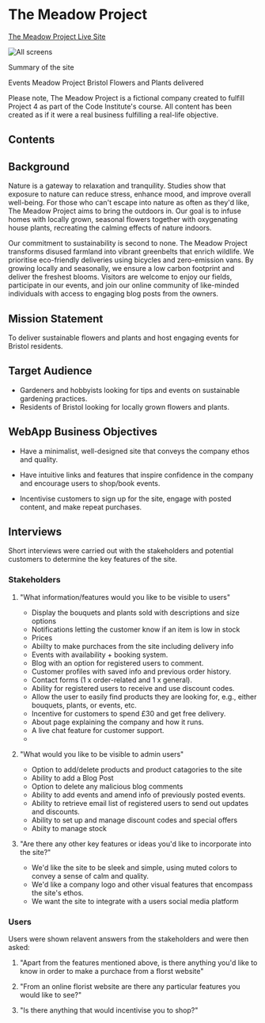
# The Meadow Project #
[The Meadow Project Live Site]()  

![All screens]()



Summary of the site

Events
Meadow Project Bristol
Flowers and Plants delivered

Please note, The Meadow Project is a fictional company created to fulfill Project 4 as part of the Code Institute's course. All content has been created as if it were a real business fulfilling a real-life objective.

## Contents 

## Background 

Nature is a gateway to relaxation and tranquility. Studies show that exposure to nature can reduce stress, enhance mood, and improve overall well-being.  For those who can't escape into nature as often as they'd like, The Meadow Project aims to bring the outdoors in. Our goal is to infuse homes with locally grown, seasonal flowers together with oxygenating house plants, recreating the calming effects of nature indoors. 

Our commitment to sustainability is second to none. The Meadow Project transforms disused farmland into vibrant greenbelts that enrich wildlife. We prioritise eco-friendly deliveries using bicycles and zero-emission vans. By growing locally and seasonally, we ensure a low carbon footprint and deliver the freshest blooms. Visitors are welcome to enjoy our fields, participate in our events, and join our online community of like-minded individuals with access to engaging blog posts from the owners.

## Mission Statement 

To deliver sustainable flowers and plants and host engaging events for Bristol residents.

## Target Audience 

* Gardeners and hobbyists looking for tips and events on sustainable gardening practices.
* Residents of Bristol looking for locally grown flowers and plants.

## WebApp Business Objectives 

* Have a minimalist, well-designed site that conveys the company ethos and quality.

* Have intuitive links and features that inspire confidence in the company and encourage users to shop/book events.

* Incentivise customers to sign up for the site, engage with posted content, and make repeat purchases.

## Interviews

Short interviews were carried out with the stakeholders and potential customers to determine the key features of the site. 

### Stakeholders

1. "What information/features would you like to be visible to users"

    *   Display the bouquets and plants sold with descriptions and size options
    *   Notifications letting the customer know if an item is low in stock
    *   Prices
    *   Abiilty to make purchaces from the site including delivery info
    *   Events with availability + booking system.
    *   Blog with an option for registered users to comment.
    *   Customer profiles with saved info and previous order history.
    *   Contact forms (1 x order-related and 1 x general).
    *   Ability for registered users to receive and use discount codes.
    *   Allow the user to easily find products they are looking for, e.g., either bouquets, plants, or events, etc.
    *   Incentive for customers to spend £30 and get free delivery.
    *   About page explaining the company and how it runs.
    *   A live chat feature for customer support. 
    *   

2. "What would you like to be visible to admin users"

    *   Option to add/delete products and product catagories to the site
    *   Ability to add a Blog Post
    *   Option to delete any malicious blog comments
    *   Ability to add events and amend info of previously posted events. 
    *   Ability to retrieve email list of registered users to send out updates and discounts.
    *   Ability to set up and manage discount codes and special offers
    *   Abiity to manage stock

3. "Are there any other key features or ideas you'd like to incorporate into the site?"

    *   We'd like the site to be sleek and simple, using muted colors to convey a sense of calm and quality.    
    *   We'd like a company logo and other visual features that encompass the site's ethos. 
    * We want the site to integrate with a users social media platform
    
### Users

Users were shown relavent answers from the stakeholders and were then asked: 

1. "Apart from the features mentioned above, is there anything you'd like to know in order to make a purchace from a florst website"

2. "From an online florist website are there any particular features you would like to see?"

3. "Is there anything that would incentivise you to shop?"

